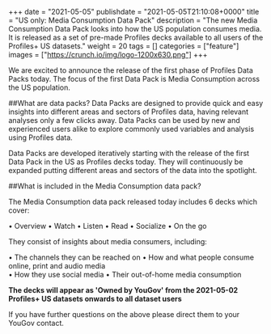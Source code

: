 +++
date = "2021-05-05"
publishdate = "2021-05-05T21:10:08+0000"
title = "US only: Media Consumption Data Pack"
description = "The new Media Consumption Data Pack looks into how the US population consumes media. It is released as a set of pre-made Profiles decks available to all users of the Profiles+ US datasets."
weight = 20
tags = []
categories = ["feature"]
images = ["https://crunch.io/img/logo-1200x630.png"]
+++

We are excited to announce the release of the first phase of Profiles Data Packs today. The focus of the first Data Pack is Media Consumption across the US population. 

##What are data packs? 
Data Packs are designed to provide quick and easy insights into different areas and sectors of Profiles data, having relevant analyses only a few clicks away. Data Packs can be used by new and experienced users alike to explore commonly used variables and analysis using Profiles data. 

Data Packs are developed iteratively starting with the release of the first Data Pack in the US as Profiles decks today. They will continuously be expanded putting different areas and sectors of the data into the spotlight. 


##What is included in the Media Consumption data pack?

The Media Consumption data pack released today includes 6 decks which cover:

•	Overview
•	Watch
•	Listen
•	Read
•	Socialize
•	On the go 

They consist of insights about media consumers, including: 

•	The channels they can be reached on
•	How and what people consume online, print and audio media  
•	How they use social media
•	Their out-of-home media consumption 

**The decks will appear as 'Owned by YouGov' from the 2021-05-02 Profiles+ US datasets onwards to all dataset users**  

If you have further questions on the above please direct them to your YouGov contact.
